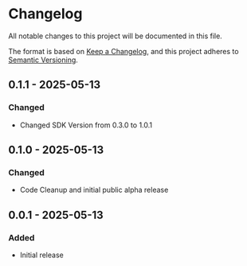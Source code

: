 # Changelog

All notable changes to this project will be documented in this file.

The format is based on [Keep a Changelog](https://keepachangelog.com/en/1.0.0/),
and this project adheres to [Semantic Versioning](https://semver.org/spec/v2.0.0.html).

## 0.1.1 - 2025-05-13

### Changed

- Changed SDK Version from 0.3.0 to 1.0.1

## 0.1.0 - 2025-05-13

### Changed

- Code Cleanup and initial public alpha release

## 0.0.1 - 2025-05-13

### Added

- Initial release
